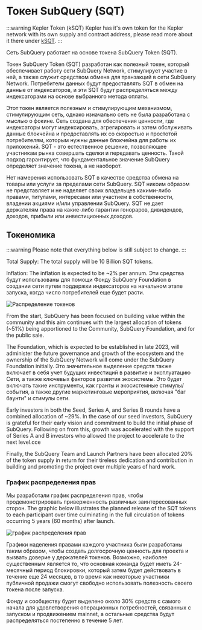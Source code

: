 # Токен SubQuery (SQT)

:::warning Kepler Token (kSQT) Kepler has it's own token for the Kepler network with its own supply and contract address, please read more about it there under [kSQT](./kepler/ksqt.md). :::

Сеть SubQuery работает на основе токена SubQuery Token (SQT).

Токен SubQuery Token (SQT) разработан как полезный токен, который обеспечивает работу сети SubQuery Network, стимулирует участие в ней, а также служит средством обмена для транзакций в сети SubQuery Network. Потребители данных будут предоставлять SQT в обмен на данные от индексаторов, и эти SQT будут распределяться между индексаторами на основе выбранного метода оплаты.

Этот токен является полезным и стимулирующим механизмом, стимулирующим сеть, однако изначально сеть не была разработана с мыслью о фокине. Сеть создана для обеспечения ценности, где индексаторы могут индексировать, агрегировать и затем обслуживать данные блокчейна и предоставлять их со скоростью и простотой потребителям, которым нужны данные блокчейна для работы их приложений. SQT - это естественное решение, позволяющее участникам рынка совершать сделки и передавать ценность. Такой подход гарантирует, что фундаментальное значение SubQuery определяет значение токена, а не наоборот.

Нет намерения использовать SQT в качестве средства обмена на товары или услуги за пределами сети SubQuery. SQT никоим образом не представляет и не наделяет своих владельцев какими-либо правами, титулами, интересами или участием в собственности, владении акциями и/или управлении SubQuery. SQT не дает держателям права на какие-либо гарантии гонораров, дивидендов, доходов, прибыли или инвестиционных доходов.

## Токеномика

:::warning
Please note that everything below is still subject to change.
:::

Total Supply: The total supply will be 10 Billion SQT tokens.

Inflation: The inflation is expected to be ~2% per annum. Эти средства будут использованы для помощи Фонду SubQuery Foundation в создании сети путем поддержки индексаторов на начальном этапе запуска, когда число потребителей еще будет расти.

![Распределение токенов](/assets/img/token_allocation.png)

From the start, SubQuery has been focused on building value within the community and this aim continues with the largest allocation of tokens (~51%) being apportioned to the Community, SubQuery Foundation, and for the public sale.

The Foundation, which is expected to be established in late 2023, will administer the future governance and growth of the ecosystem and the ownership of the SubQuery Network will come under the SubQuery Foundation initially. Это значительное выделение средств также включает в себя учет будущих инвестиций в развитие и эксплуатацию Сети, а также ключевых факторов развития экосистемы. Это будет включать такие инструменты, как гранты и экосистемные стимулы/события, а также другие маркетинговые мероприятия, включая "баг баунти" и стимулы сети.

Early investors in both the Seed, Series A, and Series B rounds have a combined allocation of ~29%. In the case of our seed investors, SubQuery is grateful for their early vision and commitment to build the initial phase of SubQuery. Following on from this, growth was accelerated with the support of Series A and B investors who allowed the project to accelerate to the next level.cce

Finally, the SubQuery Team and Launch Partners have been allocated 20% of the token supply in return for their tireless dedication and contribution in building and promoting the project over multiple years of hard work.

### График распределения прав

Мы разработали график распределения прав, чтобы продемонстрировать приверженность различных заинтересованных сторон. The graphic below illustrates the planned release of the SQT tokens to each participant over time culminating in the full circulation of tokens occurring 5 years (60 months) after launch.

![график распределения прав](/assets/img/vesting_schedule.png)

Графики наделения правами каждого участника были разработаны таким образом, чтобы создать долгосрочную ценность для проекта и вызвать доверие у держателей токенов. Возможно, наиболее существенным является то, что основная команда будет иметь 24-месячный период блокировки, который затем будет действовать в течение еще 24 месяцев, в то время как некоторые участники публичной продажи смогут свободно использовать полезность своего токена после запуска.

Фонду и сообществу будет выделено около 30% средств с самого начала для удовлетворения операционных потребностей, связанных с запуском и продвижением mainnet, а остальные средства будут распределяться постепенно в течение 5 лет.

